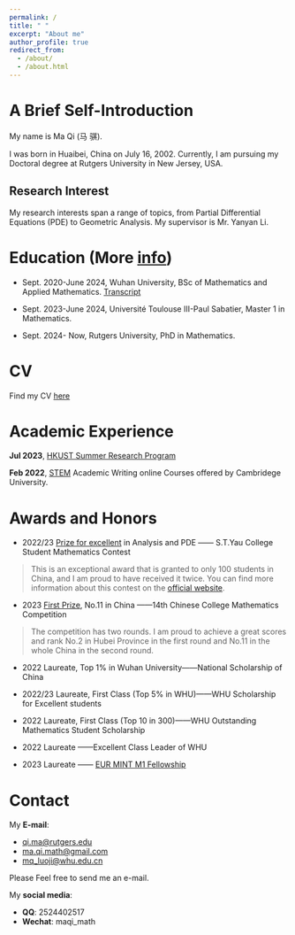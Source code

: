 ```yaml
---
permalink: /
title: " "
excerpt: "About me"
author_profile: true
redirect_from: 
  - /about/
  - /about.html
---
```

A Brief Self-Introduction
======
My name is Ma Qi (马 骐). 

I was born in Huaibei, China on July 16, 2002. Currently, I am pursuing my Doctoral degree at Rutgers University in New Jersey, USA.

Research Interest
-----
My research interests span a range of topics, from Partial Differential Equations (PDE) to Geometric Analysis. My supervisor is Mr. Yanyan Li.


Education (More [info](../_pages/Education.md))
======
* Sept. 2020-June 2024, Wuhan University, BSc of Mathematics and Applied Mathematics.
  [Transcript](../files/Transcript20230814.pdf)

* Sept. 2023-June 2024, Université Toulouse III-Paul Sabatier, Master 1 in Mathematics.

* Sept. 2024- Now, Rutgers University, PhD in Mathematics. 

CV
=====
Find my CV [here](../files/cv.pdf)

Academic Experience
=====
**Jul 2023**, [HKUST Summer Research Program](../files/HKUST%20Summer%20Research)

**Feb 2022**, [STEM](../files/STEM.pdf) Academic Writing online Courses offered by Cambridege University. 


Awards and Honors
=====
* 2022/23 [Prize for excellent](../files/丘成桐大學生數學競賽(2).pdf) in Analysis and PDE       ——    S.T.Yau College Student Mathematics Contest

> This is an exceptional award that is granted to only 100 students in China, and I am proud to have received it twice. You can find more information about this contest on the [official website](yau-contest.com).

* 2023 [First Prize](../files/获奖证书.pdf), No.11 in China ——14th Chinese College Mathematics Competition

> The competition has two rounds. I am proud to achieve a great scores and rank No.2 in Hubei Province in the first round and No.11 in the whole China in the second round.

* 2022 Laureate, Top 1% in Wuhan University——National Scholarship of China

* 2022/23 Laureate, First Class (Top 5% in WHU)——WHU Scholarship for Excellent students

* 2022 Laureate, First Class (Top 10 in 300)——WHU Outstanding Mathematics Student Scholarship

* 2022 Laureate ——Excellent Class Leader of WHU

* 2023 Laureate —— [EUR MINT M1 Fellowship](https://mint.math.univ-toulouse.fr/en/appels-offres/master/)

Contact
=====
My **E-mail**: 
* qi.ma@rutgers.edu    
* ma.qi.math@gmail.com
* mq_luoji@whu.edu.cn


Please Feel free to send me an e-mail.

My **social media**:

* **QQ**: 2524402517
* **Wechat**: maqi_math


&nbsp;

&nbsp;
